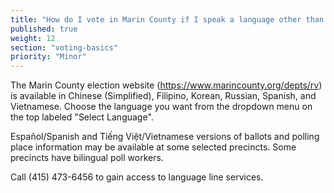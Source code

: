 ```yaml
---
title: "How do I vote in Marin County if I speak a language other than English?"
published: true
weight: 12
section: "voting-basics"
priority: "Minor"
---
```

The Marin County election website (https://www.marincounty.org/depts/rv) is available in Chinese (Simplified), Filipino, Korean, Russian, Spanish, and Vietnamese. Choose the language you want from the dropdown menu on the top labeled "Select Language". 

Español/Spanish and Tiếng Việt/Vietnamese versions of ballots and polling place information may be available at some selected precincts. Some precincts have bilingual poll workers.     

Call (415) 473-6456 to gain access to language line services.  

